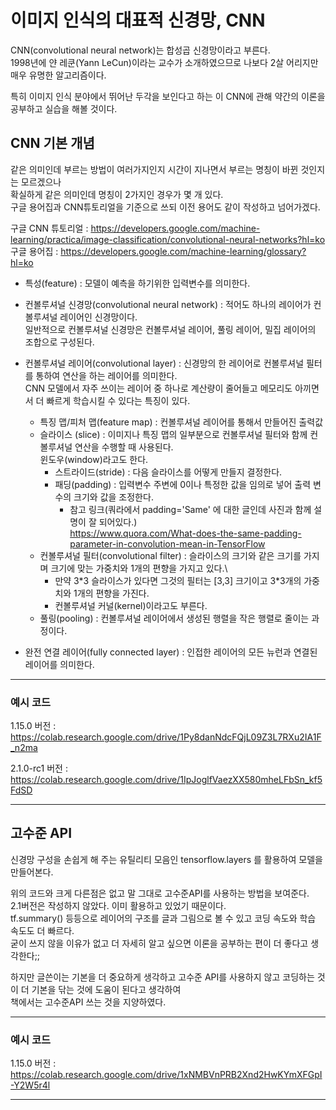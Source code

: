 # 이미지 인식의 대표적 신경망, CNN

CNN(convolutional neural network)는 합성곱 신경망이라고 부른다.\
1998년에 얀 레쿤(Yann LeCun)이라는 교수가 소개하였으므로 나보다 2살 어리지만 매우 유명한 알고리즘이다.

특히 이미지 인식 분야에서 뛰어난 두각을 보인다고 하는 이 CNN에 관해 약간의 이론을 공부하고 실습을 해볼 것이다.

## CNN 기본 개념

같은 의미인데 부르는 방법이 여러가지인지 시간이 지나면서 부르는 명칭이 바뀐 것인지는 모르겠으나\
확실하게 같은 의미인데 명칭이 2가지인 경우가 몇 개 있다.\
구글 용어집과 CNN튜토리얼을 기준으로 쓰되 이전 용어도 같이 작성하고 넘어가겠다.

구글 CNN 튜토리얼 : https://developers.google.com/machine-learning/practica/image-classification/convolutional-neural-networks?hl=ko \
구글 용어집 : https://developers.google.com/machine-learning/glossary?hl=ko

+ 특성(feature) : 모델이 예측을 하기위한 입력변수를 의미한다.

+ 컨볼루셔널 신경망(convolutional neural network) : 적어도 하나의 레이어가 컨볼루셔널 레이어인 신경망이다.\
일반적으로 컨볼루셔널 신경망은 컨볼루셔널 레이어, 풀링 레이어, 밀집 레이어의 조합으로 구성된다.
+ 컨볼루셔널 레이어(convolutional layer) : 신경망의 한 레이어로 컨볼루셔널 필터를 통하여 연산을 하는 레이어를 의미한다.\
CNN 모델에서 자주 쓰이는 레이어 중 하나로 계산량이 줄어들고 메모리도 아끼면서 더 빠르게 학습시킬 수 있다는 특징이 있다.
  + 특징 맵/피처 맵(feature map) : 컨볼루셔널 레이어를 통해서 만들어진 출력값
  + 슬라이스 (slice) : 이미지나 특징 맵의 일부분으로 컨볼루셔널 필터와 함께 컨볼루셔널 연산을 수행할 때 사용된다.\
  윈도우(window)라고도 한다.
    + 스트라이드(stride) : 다음 슬라이스를 어떻게 만들지 결정한다.
    + 패딩(padding) : 입력변수 주변에 0이나 특정한 값을 임의로 넣어 출력 변수의 크기와 값을 조정한다.
      + 참고 링크(쿼라에서 padding='Same' 에 대한 글인데 사진과 함께 설명이 잘 되어있다.)\
      https://www.quora.com/What-does-the-same-padding-parameter-in-convolution-mean-in-TensorFlow
  + 컨볼루셔널 필터(convolutional filter) : 슬라이스의 크기와 같은 크기를 가지며 크기에 맞는 가중치와 1개의 편향을 가지고 있다.\
    + 만약 3\*3 슬라이스가 있다면 그것의 필터는 [3,3] 크기이고 3\*3개의 가중치와 1개의 편향을 가진다.
    + 컨볼루셔널 커널(kernel)이라고도 부른다.
  + 풀링(pooling) : 컨볼루셔널 레이어에서 생성된 행렬을 작은 행렬로 줄이는 과정이다.

+ 완전 연결 레이어(fully connected layer) : 인접한 레이어의 모든 뉴런과 연결된 레이어를 의미한다.

---
### 예시 코드

1.15.0 버전 : https://colab.research.google.com/drive/1Py8danNdcFQjL09Z3L7RXu2IA1F_n2ma

2.1.0-rc1 버전 : https://colab.research.google.com/drive/1IpJoglfVaezXX580mheLFbSn_kf5FdSD

---

## 고수준 API

신경망 구성을 손쉽게 해 주는 유틸리티 모음인 tensorflow.layers 를 활용하여 모델을 만들어본다.

위의 코드와 크게 다른점은 없고 말 그대로 고수준API를 사용하는 방법을 보여준다.\
2.1버전은 작성하지 않았다. 이미 활용하고 있었기 때문이다.\
tf.summary() 등등으로 레이어의 구조를 글과 그림으로 볼 수 있고 코딩 속도와 학습 속도도 더 빠르다.\
굳이 쓰지 않을 이유가 없고 더 자세히 알고 싶으면 이론을 공부하는 편이 더 좋다고 생각한다;;

하지만 글쓴이는 기본을 더 중요하게 생각하고 고수준 API를 사용하지 않고 코딩하는 것이 더 기본을 닦는 것에 도움이 된다고 생각하여 \
책에서는 고수준API 쓰는 것을 지양하였다.

---
### 예시 코드

1.15.0 버전 : https://colab.research.google.com/drive/1xNMBVnPRB2Xnd2HwKYmXFGpI-Y2W5r4l

---
